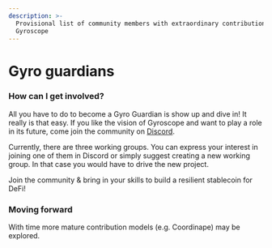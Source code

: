 ```yaml
---
description: >-
  Provisional list of community members with extraordinary contributions to
  Gyroscope
---
```


# Gyro guardians

### How can I get involved?

All you have to do to become a Gyro Guardian is show up and dive in! It really is that easy. If you like the vision of Gyroscope and want to play a role in its future, come join the community on [Discord](https://discord.gg/2vnqnS7wE6).

Currently, there are three working groups. You can express your interest in joining one of them in Discord or simply suggest creating a new working group. In that case you would have to drive the new project.&#x20;

Join the community & bring in your skills to build a resilient stablecoin for DeFi!

### Moving forward

With time more mature contribution models (e.g. Coordinape) may be explored.&#x20;
